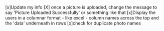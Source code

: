 [x]Update my info
[X] once a picture is uploaded, change the message to say 'Picture Uploaded Successfully' or something like that
[x]Display the users in a columnar format - like excel - column names across the top and the 'data' underneath in rows
[x]check for duplicate photo names
